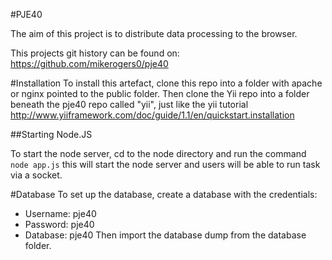 #PJE40

The aim of this project is to distribute data processing to the browser.

This projects git history can be found on: https://github.com/mikerogers0/pje40

#Installation
To install this artefact, clone this repo into a folder with apache or nginx pointed to the public folder. 
Then clone the Yii repo into a folder beneath the pje40 repo called "yii", just like the yii tutorial http://www.yiiframework.com/doc/guide/1.1/en/quickstart.installation

##Starting Node.JS

To start the node server, cd to the node directory and run the command
`node app.js`
this will start the node server and users will be able to run task via a socket.

#Database
To set up the database, create a database with the credentials:
* Username: pje40
* Password: pje40
* Database: pje40
Then import the database dump from the database folder.